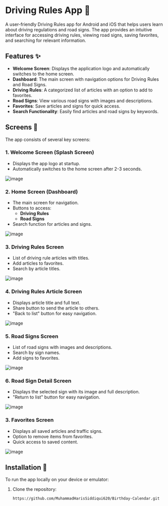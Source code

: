# Driving Rules App 🚗

A user-friendly Driving Rules app for Android and iOS that helps users learn about driving regulations and road signs. The app provides an intuitive interface for accessing driving rules, viewing road signs, saving favorites, and searching for relevant information. 


## Features ✨

- **Welcome Screen**: Displays the application logo and automatically switches to the home screen.
- **Dashboard**: The main screen with navigation options for Driving Rules and Road Signs.
- **Driving Rules**: A categorized list of articles with an option to add to favorites.
- **Road Signs**: View various road signs with images and descriptions.
- **Favorites**: Save articles and signs for quick access.
- **Search Functionality**: Easily find articles and road signs by keywords.

## Screens 🚀

The app consists of several key screens:

### 1. **Welcome Screen (Splash Screen)**
   - Displays the app logo at startup.
   - Automatically switches to the home screen after 2-3 seconds.

![image](https://github.com/user-attachments/assets/69612bc1-fd27-40b8-8a10-ef2871893069)


### 2. **Home Screen (Dashboard)**
   - The main screen for navigation.
   - Buttons to access:
     - **Driving Rules**
     - **Road Signs**
   - Search function for articles and signs.

![image](https://github.com/user-attachments/assets/c9952d08-e1c0-431f-9090-4a6ead6e6cc5)


### 3. **Driving Rules Screen**
   - List of driving rule articles with titles.
   - Add articles to favorites.
   - Search by article titles.

![image](https://github.com/user-attachments/assets/9410445b-e7ad-436e-8803-e713c4b03e43)


### 4. **Driving Rules Article Screen**
   - Displays article title and full text.
   - Share button to send the article to others.
   - "Back to list" button for easy navigation.

![image](https://github.com/user-attachments/assets/583250c2-e51b-4cc4-8468-5ec0c307988d)


### 5. **Road Signs Screen**
   - List of road signs with images and descriptions.
   - Search by sign names.
   - Add signs to favorites.

![image](https://github.com/user-attachments/assets/3bcddccf-d0ce-4087-b4c7-4120ad910dfc)


### 6. **Road Sign Detail Screen**
   - Displays the selected sign with its image and full description.
   - "Return to list" button for easy navigation.

![image](https://github.com/user-attachments/assets/c72b37aa-5564-43f2-aedc-a2b6b6675da1)


### 3. **Favorites Screen**
   - Displays all saved articles and traffic signs.
   - Option to remove items from favorites.
   - Quick access to saved content.

![image](https://github.com/user-attachments/assets/75db9bdc-bec1-436d-9803-312dc8a03318)


## Installation 🔧

To run the app locally on your device or emulator:

1. Clone the repository:
   ```bash
   https://github.com/MuhammadHarisSiddiqui620/Birthday-Calendar.git

